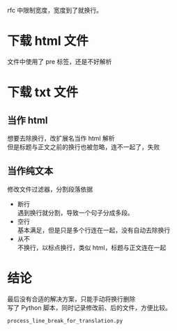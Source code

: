 rfc 中限制宽度，宽度到了就换行。

# 下载 html 文件
文件中使用了 pre 标签，还是不好解析

# 下载 txt 文件
## 当作 html
想要去除换行，改扩展名当作 html 解析  
但是标题与正文之前的换行也被忽略，连不一起了，失败

## 当作纯文本
修改文件过滤器，分割段落依据
* 断行  
遇到换行就分割，导致一个句子分成多段。
* 空行  
基本满足，但是只是多个行连在一起，没有自动去除换行
* 从不  
不换行，以标点换行，类似 html，标题与正文连在一起


# 结论
最后没有合适的解决方案，只能手动将换行删除  
写了 Python 脚本，同时记录修改前、后的文件，方便比较。

    process_line_break_for_translation.py